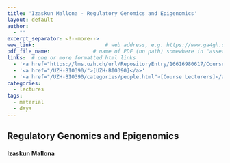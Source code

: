 ```yaml
---
title: 'Izaskun Mallona - Regulatory Genomics and Epigenomics'
layout: default
author:
  - ""
excerpt_separator: <!--more-->
www_link: 						# web address, e.g. https://www.ga4gh.org; auto-linked
pdf_file_name: 				# name of PDF (no path) somewhere in "assets"; auto-linked
links:  # one or more formatted html links
  - '<a href="https://lms.uzh.ch/url/RepositoryEntry/16616980617/CourseNode/85421310449426/path%3D~~2019%2D10%2D15%5F%5F%5FIzaskun%2DMallona%5F%5FRegulatory%5FGenomics%5FAnd%5FEpigenomics%5F%5FUZH%2DBIO390%2DHS19%2Epdf/0">[Lecture Slides]</a> (in OLAT)'
  - '<a href="/UZH-BIO390/">[UZH-BIO390]</a>'
  - '<a href="/UZH-BIO390/categories/people.html">[Course Lecturers]</a>'
categories:
  - lectures
tags:
  - material
  - days
---
```


## Regulatory Genomics and Epigenomics
#### Izaskun Mallona

<!--more-->


